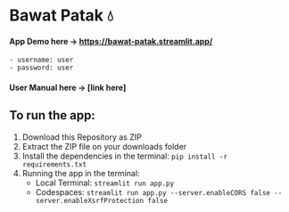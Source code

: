 # Bawat Patak 💧

#### App Demo here -> https://bawat-patak.streamlit.app/
    - username: user
    - password: user

#### User Manual here -> [link here]

## To run the app:
1. Download this Repository as ZIP
2. Extract the ZIP file on your downloads folder
3. Install the dependencies in the terminal: `pip install -r requirements.txt`
4. Running the app in the terminal:
    - Local Terminal: `streamlit run app.py`
    - Codespaces: `streamlit run app.py --server.enableCORS false --server.enableXsrfProtection false`
